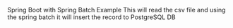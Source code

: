 Spring Boot with Spring Batch Example
This will read the csv file and using the spring batch it will insert the record to PostgreSQL DB
